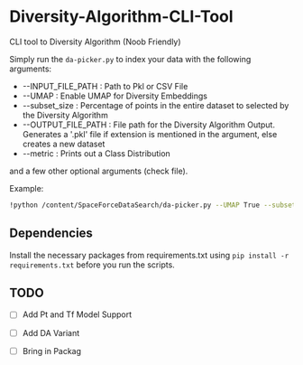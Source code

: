 # Diversity-Algorithm-CLI-Tool
CLI tool to Diversity Algorithm (Noob Friendly)


Simply run the ```da-picker.py``` to index your data with the following arguments:
* --INPUT_FILE_PATH : Path to Pkl or CSV File
* --UMAP : Enable UMAP for Diversity Embeddings
* --subset_size : Percentage of points in the entire dataset to selected by the Diversity Algorithm
* --OUTPUT_FILE_PATH : File path for the Diversity Algorithm Output. Generates a '.pkl' file if extension is mentioned in the argument, else creates a new dataset 
* --metric : Prints out a Class Distribution

and a few other optional arguments (check file).

Example: 
```bash
!python /content/SpaceForceDataSearch/da-picker.py --UMAP True --subset_size 0.5 --INPUT_FILE_PATH "/content/embedding_path_tuple.pkl" --OUTPUT_FILE_PATH "/content/embedding_path_output" --metric True
```

## Dependencies

Install the necessary packages from requirements.txt using ```pip install -r requirements.txt``` before you run the scripts.

## TODO
- [ ] Add Pt and Tf Model Support 
- [ ] Add DA Variant   
- [ ] Bring in Packag 




